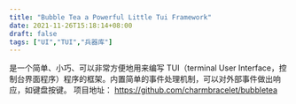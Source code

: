 ```yaml
---
title: "Bubble Tea a Powerful Little Tui Framework"
date: 2021-11-26T15:18:14+08:00
draft: false
tags: ["UI","TUI","兵器库"]
---
```


是一个简单、小巧、可以非常方便地用来编写 TUI（terminal User Interface，控制台界面程序）程序的框架。内置简单的事件处理机制，可以对外部事件做出响应，如键盘按键。
项目地址： https://github.com/charmbracelet/bubbletea
<!--more-->